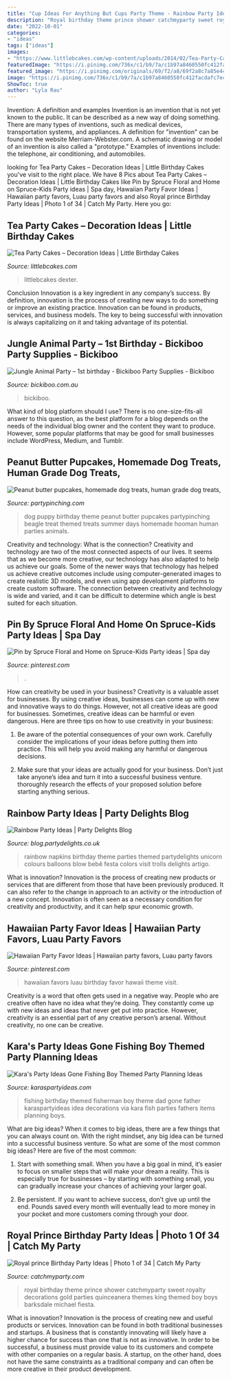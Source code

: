 ```yaml
---
title: "Cup Ideas For Anything But Cups Party Theme - Rainbow Party Ideas"
description: "Royal birthday theme prince shower catchmyparty sweet royalty decorations gold parties quinceanera themes king themed boy boys barksdale michael fiesta"
date: "2022-10-01"
categories:
- "ideas"
tags: ["ideas"]
images:
- "https://www.littlebcakes.com/wp-content/uploads/2014/02/Tea-Party-Cake.jpg"
featuredImage: "https://i.pinimg.com/736x/c1/b9/7a/c1b97a8460550fc412facdafc7ec79d9.jpg"
featured_image: "https://i.pinimg.com/originals/69/f2/a8/69f2a8c7a85e44c947596c8ffcb8512f.jpg"
image: "https://i.pinimg.com/736x/c1/b9/7a/c1b97a8460550fc412facdafc7ec79d9.jpg"
ShowToc: true
author: "Lyla Rau"
---
```



Invention: A definition and examples
Invention is an invention that is not yet known to the public. It can be described as a new way of doing something. There are many types of inventions, such as medical devices, transportation systems, and appliances. 
A definition for "invention" can be found on the website Merriam-Webster.com. A schematic drawing or model of an invention is also called a "prototype." 
Examples of inventions include: the telephone, air conditioning, and automobiles.

	

		
looking for Tea Party Cakes – Decoration Ideas | Little Birthday Cakes you've visit to the right place. We have 8 Pics about Tea Party Cakes – Decoration Ideas | Little Birthday Cakes like Pin by Spruce Floral and Home on Spruce-Kids Party ideas | Spa day, Hawaiian Party Favor Ideas | Hawaiian party favors, Luau party favors and also Royal prince Birthday Party Ideas | Photo 1 of 34 | Catch My Party. Here you go:
		
    
## Tea Party Cakes – Decoration Ideas | Little Birthday Cakes

<img loading=lazy src="https://www.littlebcakes.com/wp-content/uploads/2014/02/Tea-Party-Cake.jpg" onerror="this.onerror=null;this.src='https://tse2.mm.bing.net/th?id=OIP.deY3zWi-TrQyWkKKq_QIQgHaJ4&amp;pid=15.1';" alt="Tea Party Cakes – Decoration Ideas | Little Birthday Cakes">

_Source: littlebcakes.com_

>littlebcakes dexter. 

	

Conclusion
Innovation is a key ingredient in any company’s success. By definition, innovation is the process of creating new ways to do something or improve an existing practice. Innovation can be found in products, services, and business models. The key to being successful with innovation is always capitalizing on it and taking advantage of its potential.

    
## Jungle Animal Party – 1st Birthday - Bickiboo Party Supplies - Bickiboo

<img loading=lazy src="https://cdn.shopify.com/s/files/1/0161/3068/files/Jungal_animal_grande.jpg?3067" onerror="this.onerror=null;this.src='https://tse2.mm.bing.net/th?id=OIP.XLBEgJdUaNBsMm0_oDLV0wHaHa&amp;pid=15.1';" alt="Jungle Animal Party – 1st birthday - Bickiboo Party Supplies - Bickiboo">

_Source: bickiboo.com.au_

>bickiboo. 

	

What kind of blog platform should I use?
There is no one-size-fits-all answer to this question, as the best platform for a blog depends on the needs of the individual blog owner and the content they want to produce. However, some popular platforms that may be good for small businesses include WordPress, Medium, and Tumblr.

    
## Peanut Butter Pupcakes, Homemade Dog Treats, Human Grade Dog Treats,

<img loading=lazy src="https://partypinching.com/wp-content/uploads/2016/11/c9lwater.jpg" onerror="this.onerror=null;this.src='https://tse1.mm.bing.net/th?id=OIP.WcKMrL6xJJpcvZgH4GeWUwHaJ4&amp;pid=15.1';" alt="Peanut butter pupcakes, homemade dog treats, human grade dog treats,">

_Source: partypinching.com_

>dog puppy birthday theme peanut butter pupcakes partypinching beagle treat themed treats summer days homemade hooman human parties animals. 

	

Creativity and technology: What is the connection?
Creativity and technology are two of the most connected aspects of our lives. It seems that as we become more creative, our technology has also adapted to help us achieve our goals. Some of the newer ways that technology has helped us achieve creative outcomes include using computer-generated images to create realistic 3D models, and even using app development platforms to create custom software. The connection between creativity and technology is wide and varied, and it can be difficult to determine which angle is best suited for each situation.

    
## Pin By Spruce Floral And Home On Spruce-Kids Party Ideas | Spa Day

<img loading=lazy src="https://i.pinimg.com/originals/69/f2/a8/69f2a8c7a85e44c947596c8ffcb8512f.jpg" onerror="this.onerror=null;this.src='https://tse2.mm.bing.net/th?id=OIP.XLz4HcLqZGYI8MRNTi_xiwHaLH&amp;pid=15.1';" alt="Pin by Spruce Floral and Home on Spruce-Kids Party ideas | Spa day">

_Source: pinterest.com_

>. 

	

How can creativity be used in your business?
Creativity is a valuable asset for businesses. By using creative ideas, businesses can come up with new and innovative ways to do things. However, not all creative ideas are good for businesses. Sometimes, creative ideas can be harmful or even dangerous. Here are three tips on how to use creativity in your business: 
1) Be aware of the potential consequences of your own work. Carefully consider the implications of your ideas before putting them into practice. This will help you avoid making any harmful or dangerous decisions. 

2) Make sure that your ideas are actually good for your business. Don’t just take anyone’s idea and turn it into a successful business venture. thoroughly research the effects of your proposed solution before starting anything serious.

    
## Rainbow Party Ideas | Party Delights Blog

<img loading=lazy src="http://blog.partydelights.co.uk/wp-content/uploads/2016/04/rainbow-napkins.jpg" onerror="this.onerror=null;this.src='https://tse3.mm.bing.net/th?id=OIP.jyAQpE5sNjkGSarkQvBz2gHaHa&amp;pid=15.1';" alt="Rainbow Party Ideas | Party Delights Blog">

_Source: blog.partydelights.co.uk_

>rainbow napkins birthday theme parties themed partydelights unicorn colours balloons blow bebê festa colors visit trolls delights artigo. 

	

What is innovation?
Innovation is the process of creating new products or services that are different from those that have been previously produced. It can also refer to the change in approach to an activity or the introduction of a new concept. Innovation is often seen as a necessary condition for creativity and productivity, and it can help spur economic growth.

    
## Hawaiian Party Favor Ideas | Hawaiian Party Favors, Luau Party Favors

<img loading=lazy src="https://i.pinimg.com/736x/c1/b9/7a/c1b97a8460550fc412facdafc7ec79d9.jpg" onerror="this.onerror=null;this.src='https://tse4.mm.bing.net/th?id=OIP.ccEMB36II9CdSZ2rkyLkWgHaLG&amp;pid=15.1';" alt="Hawaiian Party Favor Ideas | Hawaiian party favors, Luau party favors">

_Source: pinterest.com_

>hawaiian favors luau birthday favor hawaii theme visit. 

	

Creativity is a word that often gets used in a negative way. People who are creative often have no idea what they’re doing. They constantly come up with new ideas and ideas that never get put into practice. However, creativity is an essential part of any creative person’s arsenal. Without creativity, no one can be creative.

    
## Kara&#039;s Party Ideas Gone Fishing Boy Themed Party Planning Ideas

<img loading=lazy src="https://www.karaspartyideas.com/wp-content/uploads/2013/05/Fisherman-Fishing-themed-birthday-party-via-Karas-Party-Ideas-KarasPartyIdeas.com-fishing-boy-dad-themed-birthday-party-idea-fathers-day-ideas-6.jpg" onerror="this.onerror=null;this.src='https://tse3.mm.bing.net/th?id=OIP.t1kewt_oa56mfC0rOjld3AHaJ4&amp;pid=15.1';" alt="Kara&#039;s Party Ideas Gone Fishing Boy Themed Party Planning Ideas">

_Source: karaspartyideas.com_

>fishing birthday themed fisherman boy theme dad gone father karaspartyideas idea decorations via kara fish parties fathers items planning boys. 

	

What are big ideas?
When it comes to big ideas, there are a few things that you can always count on. With the right mindset, any big idea can be turned into a successful business venture. So what are some of the most common big ideas? Here are five of the most common:
1. Start with something small. When you have a big goal in mind, it’s easier to focus on smaller steps that will make your dream a reality. This is especially true for businesses – by starting with something small, you can gradually increase your chances of achieving your larger goal.

2. Be persistent. If you want to achieve success, don’t give up until the end. Pounds saved every month will eventually lead to more money in your pocket and more customers coming through your door.

    
## Royal Prince Birthday Party Ideas | Photo 1 Of 34 | Catch My Party

<img loading=lazy src="https://photos-cdn.catchmyparty.com/PL/photos/0219/5825/image.jpg" onerror="this.onerror=null;this.src='https://tse1.mm.bing.net/th?id=OIP.568Ccm6_F7snLQOqPcaR_QHaJ4&amp;pid=15.1';" alt="Royal prince Birthday Party Ideas | Photo 1 of 34 | Catch My Party">

_Source: catchmyparty.com_

>royal birthday theme prince shower catchmyparty sweet royalty decorations gold parties quinceanera themes king themed boy boys barksdale michael fiesta. 

	

What is innovation?
Innovation is the process of creating new and useful products or services. Innovation can be found in both traditional businesses and startups. A business that is constantly innovating will likely have a higher chance for success than one that is not as innovative. In order to be successful, a business must provide value to its customers and compete with other companies on a regular basis. A startup, on the other hand, does not have the same constraints as a traditional company and can often be more creative in their product development.

